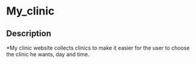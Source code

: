 # My_clinic

## Description 
*My clinic website collects clinics to make it easier for the user to choose the clinic he wants, day and time.

